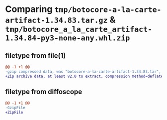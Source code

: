 # Comparing `tmp/botocore-a-la-carte-artifact-1.34.83.tar.gz` & `tmp/botocore_a_la_carte_artifact-1.34.84-py3-none-any.whl.zip`

## filetype from file(1)

```diff
@@ -1 +1 @@
-gzip compressed data, was "botocore-a-la-carte-artifact-1.34.83.tar", last modified: Fri Apr 12 01:00:53 2024, max compression
+Zip archive data, at least v2.0 to extract, compression method=deflate
```

## filetype from diffoscope

```diff
@@ -1 +1 @@
-GzipFile
+ZipFile
```

